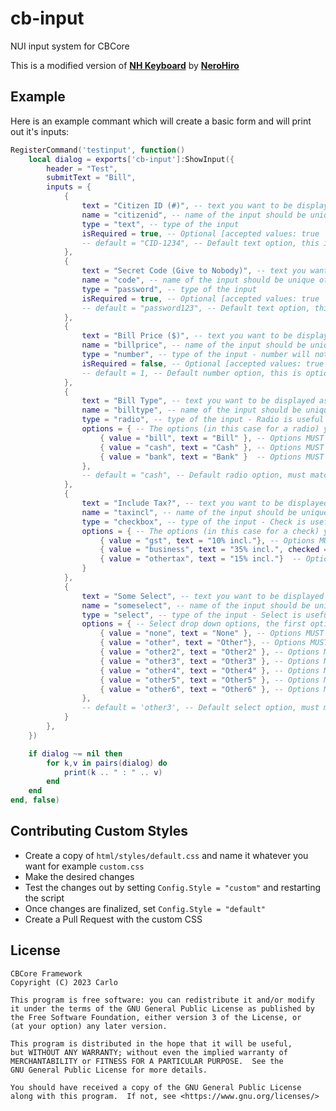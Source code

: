 # cb-input

NUI input system for CBCore

This is a modified version of **[NH Keyboard](https://forum.cfx.re/t/no-longer-supported-standalone-nerohiro-s-keyboard-dynamic-nui-keyboard-input/2506326)** by **[NeroHiro](https://github.com/nerohiro)**

## Example

Here is an example commant which will create a basic form and will print out it's inputs:

```lua
RegisterCommand('testinput', function()
    local dialog = exports['cb-input']:ShowInput({
        header = "Test",
        submitText = "Bill",
        inputs = {
            {
                text = "Citizen ID (#)", -- text you want to be displayed as a place holder
                name = "citizenid", -- name of the input should be unique otherwise it might override
                type = "text", -- type of the input
                isRequired = true, -- Optional [accepted values: true | false] but will submit the form if no value is inputted
                -- default = "CID-1234", -- Default text option, this is optional
            },
            {
                text = "Secret Code (Give to Nobody)", -- text you want to be displayed as a place holder
                name = "code", -- name of the input should be unique otherwise it might override
                type = "password", -- type of the input
                isRequired = true, -- Optional [accepted values: true | false] but will submit the form if no value is inputted
                -- default = "password123", -- Default text option, this is optional
            },
            {
                text = "Bill Price ($)", -- text you want to be displayed as a place holder
                name = "billprice", -- name of the input should be unique otherwise it might override
                type = "number", -- type of the input - number will not allow non-number characters in the field so only accepts 0-9
                isRequired = false, -- Optional [accepted values: true | false] but will submit the form if no value is inputted
                -- default = 1, -- Default number option, this is optional
            },
            {
                text = "Bill Type", -- text you want to be displayed as a input header
                name = "billtype", -- name of the input should be unique otherwise it might override
                type = "radio", -- type of the input - Radio is useful for "or" options e.g; billtype = Cash OR Bill OR bank
                options = { -- The options (in this case for a radio) you want displayed, more than 6 is not recommended
                    { value = "bill", text = "Bill" }, -- Options MUST include a value and a text option
                    { value = "cash", text = "Cash" }, -- Options MUST include a value and a text option
                    { value = "bank", text = "Bank" }  -- Options MUST include a value and a text option
                },
                -- default = "cash", -- Default radio option, must match a value from above, this is optional
            },
            {
                text = "Include Tax?", -- text you want to be displayed as a input header
                name = "taxincl", -- name of the input should be unique otherwise it might override
                type = "checkbox", -- type of the input - Check is useful for "AND" options e.g; taxincle = gst AND business AND othertax
                options = { -- The options (in this case for a check) you want displayed, more than 6 is not recommended
                    { value = "gst", text = "10% incl."}, -- Options MUST include a value and a text option
                    { value = "business", text = "35% incl.", checked = true }, -- Options MUST include a value and a text option, checked = true is default value, optional
                    { value = "othertax", text = "15% incl."}  -- Options MUST include a value and a text option
                }
            },
            {
                text = "Some Select", -- text you want to be displayed as a input header
                name = "someselect", -- name of the input should be unique otherwise it might override
                type = "select", -- type of the input - Select is useful for 3+ amount of "or" options e.g; someselect = none OR other OR other2 OR other3...etc
                options = { -- Select drop down options, the first option will by default be selected
                    { value = "none", text = "None" }, -- Options MUST include a value and a text option
                    { value = "other", text = "Other"}, -- Options MUST include a value and a text option
                    { value = "other2", text = "Other2" }, -- Options MUST include a value and a text option
                    { value = "other3", text = "Other3" }, -- Options MUST include a value and a text option
                    { value = "other4", text = "Other4" }, -- Options MUST include a value and a text option
                    { value = "other5", text = "Other5" }, -- Options MUST include a value and a text option
                    { value = "other6", text = "Other6" }, -- Options MUST include a value and a text option
                },
                -- default = 'other3', -- Default select option, must match a value from above, this is optional
            }
        },
    })

    if dialog ~= nil then
        for k,v in pairs(dialog) do
            print(k .. " : " .. v)
        end
    end
end, false)
```

## Contributing Custom Styles

- Create a copy of `html/styles/default.css` and name it whatever you want for example `custom.css`
- Make the desired changes
- Test the changes out by setting `Config.Style = "custom"` and restarting the script
- Once changes are finalized, set `Config.Style = "default"`
- Create a Pull Request with the custom CSS

## License

    CBCore Framework
    Copyright (C) 2023 Carlo

    This program is free software: you can redistribute it and/or modify
    it under the terms of the GNU General Public License as published by
    the Free Software Foundation, either version 3 of the License, or
    (at your option) any later version.

    This program is distributed in the hope that it will be useful,
    but WITHOUT ANY WARRANTY; without even the implied warranty of
    MERCHANTABILITY or FITNESS FOR A PARTICULAR PURPOSE.  See the
    GNU General Public License for more details.

    You should have received a copy of the GNU General Public License
    along with this program.  If not, see <https://www.gnu.org/licenses/>
